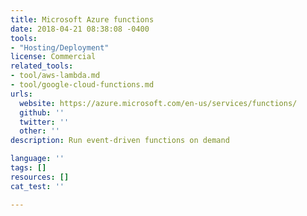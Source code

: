 ```yaml
---
title: Microsoft Azure functions
date: 2018-04-21 08:38:08 -0400
tools:
- "Hosting/Deployment"
license: Commercial
related_tools:
- tool/aws-lambda.md
- tool/google-cloud-functions.md
urls:
  website: https://azure.microsoft.com/en-us/services/functions/
  github: ''
  twitter: ''
  other: ''
description: Run event-driven functions on demand

language: ''
tags: []
resources: []
cat_test: ''

---
```

